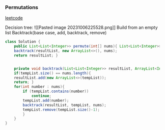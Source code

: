 ### Permutations
[leetcode](https://leetcode.com/problems/permutations/)

Decision tree:
![[Pasted image 20231006225528.png]]
Build from an empty list
Backtrack(base case, add, backtrack, remove)
```java
class Solution { 
	public List<List<Integer>> permute(int[] nums){ List<List<Integer>> resultList = new ArrayList<>(); 
	backtrack(resultList, new ArrayList<>(), nums); 
	return resultList; } 


	private void backtrack(List<List<Integer>> resultList, ArrayList<Integer> tempList, int[] nums){ 
	if(tempList.size() == nums.length){
	resultList.add(new ArrayList<>(tempList));
	return; }  
	for(int number : nums){ 
		if (tempList.contains(number)) 
			continue; 
		tempList.add(number); 
		backtrack(resultList, tempList, nums);
		tempList.remove(tempList.size()-1); 
		} 
	} 
}
```